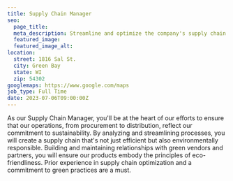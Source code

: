 ```yaml
---
title: Supply Chain Manager
seo:
  page_title:
  meta_description: Streamline and optimize the company's supply chain to ensure that all processes and partnerships align with our green values and sustainability goals.
  featured_image:
  featured_image_alt:
location:
  street: 1816 Sal St. 
  city: Green Bay
  state: WI
  zip: 54302
googlemaps: https://www.google.com/maps
job_type: Full Time
date: 2023-07-06T09:00:00Z
---
```


As our Supply Chain Manager, you'll be at the heart of our efforts to ensure that our operations, from procurement to distribution, reflect our commitment to sustainability. By analyzing and streamlining processes, you will create a supply chain that's not just efficient but also environmentally responsible. Building and maintaining relationships with green vendors and partners, you will ensure our products embody the principles of eco-friendliness. Prior experience in supply chain optimization and a commitment to green practices are a must.